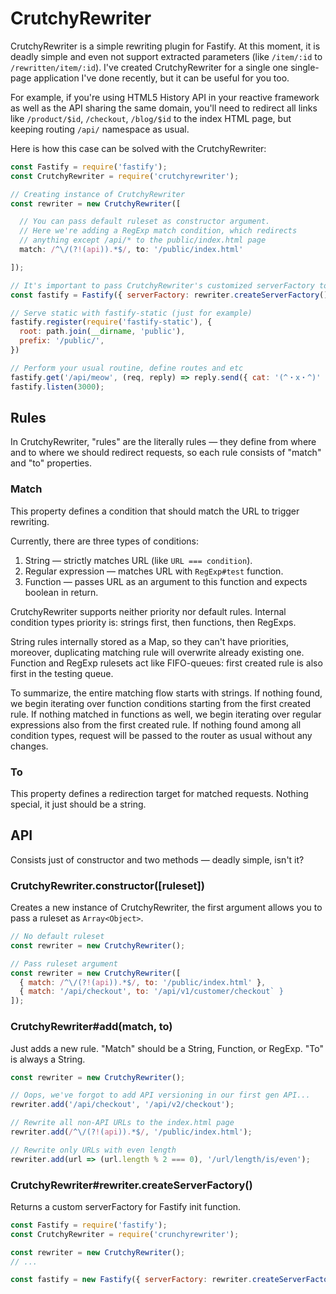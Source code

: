 CrutchyRewriter
=======
CrutchyRewriter is a simple rewriting plugin for Fastify.
At this moment, it is deadly simple and even not support extracted parameters (like `/item/:id` to `/rewritten/item/:id`). I've created CrutchyRewriter for a single one single-page application I've done recently, but it can be useful for you too. 

For example, if you're using HTML5 History API in your reactive framework as well as the API sharing the same domain, you'll need to redirect all links like `/product/$id`, `/checkout`, `/blog/$id` to the index HTML page, but keeping routing `/api/` namespace as usual.

Here is how this case can be solved with the CrutchyRewriter:
```js
const Fastify = require('fastify');
const CrutchyRewriter = require('crutchyrewriter');

// Creating instance of CrutchyRewriter
const rewriter = new CrutchyRewriter([

  // You can pass default ruleset as constructor argument.
  // Here we're adding a RegExp match condition, which redirects
  // anything except /api/* to the public/index.html page
  match: /^\/(?!(api)).*$/, to: '/public/index.html'

]);

// It's important to pass CrutchyRewriter's customized serverFactory to Fastify
const fastify = Fastify({ serverFactory: rewriter.createServerFactory() });

// Serve static with fastify-static (just for example)
fastify.register(require('fastify-static'), {
  root: path.join(__dirname, 'public'),
  prefix: '/public/',
})

// Perform your usual routine, define routes and etc
fastify.get('/api/meow', (req, reply) => reply.send({ cat: '(^・x・^)' }));
fastify.listen(3000);
```

## Rules
In CrutchyRewriter, "rules" are the literally rules — they define from where and to where we should redirect requests, so each rule consists of "match" and "to" properties. 

### Match
This property defines a condition that should match the URL to trigger rewriting. 

Currently, there are three types of conditions:
1. String — strictly matches URL (like `URL === condition`).
2. Regular expression — matches URL with `RegExp#test` function.
3. Function — passes URL as an argument to this function and expects boolean in return.

CrutchyRewriter supports neither priority nor default rules. Internal condition types priority is: strings first, then functions, then RegExps.  

String rules internally stored as a Map, so they can't have priorities, moreover, duplicating matching rule will overwrite already existing one. Function and RegExp rulesets act like FIFO-queues: first created rule is also first in the testing queue.

To summarize, the entire matching flow starts with strings. If nothing found, we begin iterating over function conditions starting from the first created rule. If nothing matched in functions as well, we begin iterating over regular expressions also from the first created rule. If nothing found among all condition types, request will be passed to the router as usual without any changes.

### To
This property defines a redirection target for matched requests. Nothing special, it just should be a string.

## API
Consists just of constructor and two methods — deadly simple, isn't it?

### CrutchyRewriter.constructor([ruleset])
Creates a new instance of CrutchyRewriter, the first argument allows you to pass a ruleset as `Array<Object>`.

```javascript
// No default ruleset
const rewriter = new CrutchyRewriter();

// Pass ruleset argument
const rewriter = new CrutchyRewriter([
  { match: /^\/(?!(api)).*$/, to: '/public/index.html' },
  { match: '/api/checkout', to: '/api/v1/customer/checkout` }
]);
```

### CrutchyRewriter#add(match, to)
Just adds a new rule. "Match" should be a String, Function, or RegExp. "To" is always a String.

```javascript
const rewriter = new CrutchyRewriter();

// Oops, we've forgot to add API versioning in our first gen API...
rewriter.add('/api/checkout', '/api/v2/checkout');

// Rewrite all non-API URLs to the index.html page
rewriter.add(/^\/(?!(api)).*$/, '/public/index.html');

// Rewrite only URLs with even length
rewriter.add(url => (url.length % 2 === 0), '/url/length/is/even');
```

### CrutchyRewriter#rewriter.createServerFactory()
Returns a custom serverFactory for Fastify init function.

```javascript
const Fastify = require('fastify');
const CrutchyRewriter = require('crunchyrewriter');

const rewriter = new CrutchyRewriter();
// ...

const fastify = new Fastify({ serverFactory: rewriter.createServerFactory() });
```
